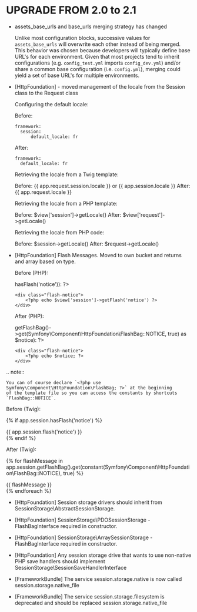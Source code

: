 UPGRADE FROM 2.0 to 2.1
=======================

* assets_base_urls and base_urls merging strategy has changed

  Unlike most configuration blocks, successive values for
  ``assets_base_urls`` will overwrite each other instead of being merged.
  This behavior was chosen because developers will typically define base
  URL's for each environment. Given that most projects tend to inherit
  configurations (e.g. ``config_test.yml`` imports ``config_dev.yml``)
  and/or share a common base configuration (i.e. ``config.yml``), merging
  could yield a set of base URL's for multiple environments.

* [HttpFoundation] - moved management of the locale from the Session class to the Request class

  Configuring the default locale:

  Before:

      framework:
        session:
            default_locale: fr

  After:

      framework:
        default_locale: fr

  Retrieving the locale from a Twig template:

  Before: {{ app.request.session.locale }} or {{ app.session.locale }}
  After: {{ app.request.locale }}

  Retrieving the locale from a PHP template:

  Before: $view['session']->getLocale()
  After: $view['request']->getLocale()

  Retrieving the locale from PHP code:

  Before: $session->getLocale()
  After: $request->getLocale()

* [HttpFoundation] Flash Messages.  Moved to own bucket and returns and array based on type.

  Before (PHP):

  <?php if ($view['session']->hasFlash('notice')): ?>
      <div class="flash-notice">
          <?php echo $view['session']->getFlash('notice') ?>
      </div>
  <?php endif; ?>

  After (PHP):

  <?php foreach ($view['session']->getFlashBag()->get(Symfony\Component\HttpFoundation\FlashBag::NOTICE, true) as $notice): ?>
      <div class="flash-notice">
          <?php echo $notice; ?>
      </div>
  <?php endforeach; ?>

.. note::

    You can of course declare `<?php use Symfony\Component\HttpFoundation\FlashBag; ?>` at the beginning
    of the template file so you can access the constants by shortcuts `FlashBag::NOTICE`.

  Before (Twig):

  {% if app.session.hasFlash('notice') %}
      <div class="flash-notice">
          {{ app.session.flash('notice') }}
      </div>
  {% endif %}

  After (Twig):

  {% for flashMessage in app.session.getFlashBag().get(constant(Symfony\Component\HttpFoundation\FlashBag::NOTICE), true) %}
      <div class="flash-notice">
          {{ flashMessage }}
      </div>
  {% endforeach %}

* [HttpFoundation] Session storage drivers should inherit from SessionStorage\AbstractSessionStorage.

* [HttpFoundation] SessionStorage\PDOSessionStorage - FlashBagInterface required in constructor.

* [HttpFoundation] SessionStorage\ArraySessionStorage - FlashBagInterface required in constructor.

* [HttpFoundation] Any session storage drive that wants to use non-native PHP save handlers should
                   implement SessionStorage\SessionSaveHandlerInterface

* [FrameworkBundle] The service session.storage.native is now called session.storage.native_file

* [FrameworkBundle] The service session.storage.filesystem is deprecated and should be replaced
                    session.storage.native_file

